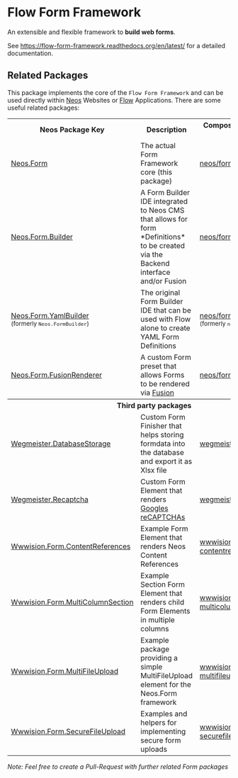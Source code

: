 # Flow Form Framework

An extensible and flexible framework to **build web forms**.

See https://flow-form-framework.readthedocs.org/en/latest/ for a detailed documentation.

## Related Packages

This package implements the core of the `Flow Form Framework` and can be used directly within [Neos](https://neos.io) Websites or [Flow](https://flow.neos.io) Applications.
There are some useful related packages:

<table>
  <tr>
    <th>Neos Package Key</th>
    <th>Description</th>
    <th>Composer key / Packagist URL</th>
  </tr>
  <tr>
    <td><a href="https://github.com/neos/form">Neos.Form</a></td>
    <td>The actual Form Framework core (this package)</td>
    <td><a href="https://packagist.org/packages/neos/form">neos/form</a></td>
  </tr>
  <tr>
    <td><a href="https://github.com/neos/form-builder">Neos.Form.Builder</a></td>
    <td>A Form Builder IDE integrated to Neos CMS that allows for form *Definitions* to be created via the Backend interface and/or Fusion</td>
    <td><a href="https://packagist.org/packages/neos/form-builder">neos/form-builder</a></td>
  </tr>
  <tr>
    <td><a href="https://github.com/neos/form-yamlbuilder">Neos.Form.YamlBuilder</a><br><small>(formerly <code>Neos.FormBuilder</code>)</small></td>
    <td>The original Form Builder IDE that can be used with Flow alone to create YAML Form Definitions</td>
    <td><a href="https://packagist.org/packages/neos/form-yamlbuilder">neos/form-yamlbuilder</a><br><small>(formerly <code>neos/formbuilder</code>)</small></td>
  </tr>
  <tr>
    <td><a href="https://github.com/neos/form-fusionrenderer">Neos.Form.FusionRenderer</a></td>
    <td>A custom Form preset that allows Forms to be rendered via <a href="https://neos.readthedocs.io/en/stable/CreatingASite/Fusion/index.html">Fusion</a></td>
    <td><a href="https://packagist.org/packages/neos/form-fusionrenderer">neos/form-fusionrenderer</a></td>
  </tr>
  <tr>
    <th colspan="3">Third party packages</th>
  </tr>
  <tr>
    <td><a href="https://github.com/die-wegmeister/Wegmeister.DatabaseStorage">Wegmeister.DatabaseStorage</a></td>
    <td>Custom Form Finisher that helps storing formdata into the database and export it as Xlsx file</td>
    <td><a href="https://packagist.org/packages/wegmeister/databasestorage">wegmeister/databasestorage</a></td>
  </tr>
  <tr>
    <td><a href="https://github.com/die-wegmeister/Wegmeister.Recaptcha">Wegmeister.Recaptcha</a></td>
    <td>Custom Form Element that renders <a href="https://www.google.com/recaptcha">Googles reCAPTCHAs</a></td>
    <td><a href="https://packagist.org/packages/wegmeister/recaptcha">wegmeister/recaptcha</a></td>
  </tr>
  <tr>
    <td><a href="https://github.com/bwaidelich/Wwwision.Form.ContentReferences">Wwwision.Form.ContentReferences</a></td>
    <td>Example Form Element that renders Neos Content References</td>
    <td><a href="https://packagist.org/packages/wwwision/form-contentreferences">wwwision/form-contentreferences</a></td>
  </tr>
  <tr>
    <td><a href="https://github.com/bwaidelich/Wwwision.Form.MultiColumnSection">Wwwision.Form.MultiColumnSection</a></td>
    <td>Example Section Form Element that renders child Form Elements in multiple columns</td>
    <td><a href="https://packagist.org/packages/wwwision/form-multicolumnsection">wwwision/form-multicolumnsection</a></td>
  </tr>
    <tr>
    <td><a href="https://github.com/bwaidelich/Wwwision.Form.MultiFileUpload">Wwwision.Form.MultiFileUpload</a></td>
    <td>Example package providing a simple MultiFileUpload element for the Neos.Form framework</td>
    <td><a href="https://packagist.org/packages/wwwision/form-multifileupload">wwwision/form-multifileupload</a></td>
  </tr>
  </tr>
    <tr>
    <td><a href="https://github.com/bwaidelich/Wwwision.Form.SecureFileUpload">Wwwision.Form.SecureFileUpload</a></td>
    <td>Examples and helpers for implementing secure form uploads</td>
    <td><a href="https://packagist.org/packages/wwwision/form-securefileupload">wwwision/form-securefileupload</a></td>
  </tr>
 </table>
 
 *Note: Feel free to create a Pull-Request with further related Form packages*

